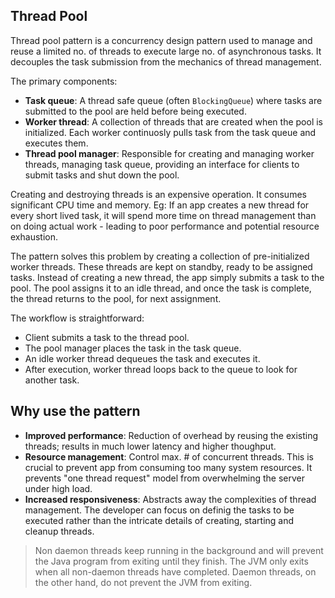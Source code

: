 ## Thread Pool

Thread pool pattern is a concurrency design pattern used to manage and reuse a limited no. of threads to execute large no. of asynchronous tasks. It decouples the task submission from the mechanics of thread management.

The primary components:
- **Task queue**: A thread safe queue (often `BlockingQueue`) where tasks are submitted to the pool are held before being executed.
- **Worker thread**: A collection of threads that are created when the pool is initialized. Each worker continuosly pulls task from the task queue and executes them.
- **Thread pool manager**: Responsible for creating and managing worker threads, managing task queue, providing an interface for clients to submit tasks and shut down the pool.

Creating and destroying threads is an expensive operation. It consumes significant CPU time and memory. Eg: If an app creates a new thread for every short lived task, it will spend more time on thread management than on doing actual work - leading to poor performance and potential resource exhaustion.

The pattern solves this problem by creating a collection of pre-initialized worker threads. These threads are kept on standby, ready to be assigned tasks. Instead of creating a new thread, the app simply submits a task to the pool. The pool assigns it to an idle thread, and once the task is complete, the thread returns to the pool, for next assignment.

The workflow is straightforward:
- Client submits a task to the thread pool.
- The pool manager places the task in the task queue.
- An idle worker thread dequeues the task and executes it.
- After execution, worker thread loops back to the queue to look for another task.

## Why use the pattern

- **Improved performance**: Reduction of overhead by reusing the existing threads; results in much lower latency and higher thoughput.
- **Resource management**: Control max. # of concurrent threads. This is crucial to prevent app from consuming too many system resources. It prevents "one thread request" model from overwhelming the server under high load.
- **Increased responsiveness**: Abstracts away the complexities of thread management. The developer can focus on definig the tasks to be executed rather than the intricate details of creating, starting and cleanup threads.

> Non daemon threads keep running in the background and will prevent the Java program from exiting until they finish. The JVM only exits when all non-daemon threads have completed. Daemon threads, on the other hand, do not prevent the JVM from exiting.
